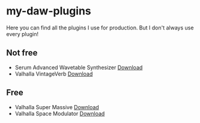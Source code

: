# my-daw-plugins
Here you can find all the plugins I use for production. But I don't always use every plugin! 

## Not free
- Serum Advanced Wavetable Synthesizer [Download](https://xferrecords.com/products/serum/)
- Valhalla VintageVerb [Download](https://valhalladsp.com/shop/reverb/valhalla-vintage-verb/)
## Free
- Valhalla Super Massive [Download](https://valhalladsp.com/shop/reverb/valhalla-supermassive/)
- Valhalla Space Modulator [Download](https://valhalladsp.com/shop/modulation/valhalla-space-modulator/)

